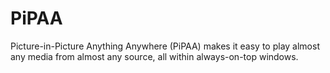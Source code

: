 # PiPAA
Picture-in-Picture Anything Anywhere (PiPAA) makes it easy to play almost any media from almost any source, all within always-on-top windows.
